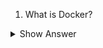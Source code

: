 1. What is Docker?

<details> <summary>Show Answer</summary>
 
<blockquote>

**Docker:**
Docker is a software platform that allows developers to package, deploy, and run applications in containers.

**Containers:** Containers are lightweight, portable, and self-contained environments that include all the dependencies and libraries required for the application to run, making it easier to move the application between different environments.
  
</blockquote>

</details>
